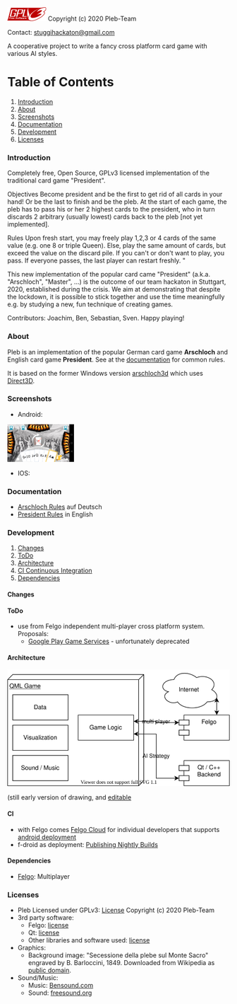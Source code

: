 <img src="docs/licenses/gplv3-88x31.png">
Copyright (c) 2020 Pleb-Team

Contact: stuggihackaton@gmail.com

A cooperative project to write a fancy cross platform card game with various AI styles.

# Table of Contents

1. [Introduction](#introduction)
1. [About](#about)
1. [Screenshots](#screenshots)
1. [Documentation](#documentation)
1. [Development](#development)
1. [Licenses](#licenses)

### Introduction
Completely free, Open Source, GPLv3 licensed implementation of the traditional card game "President".

Objectives
Become president and be the first to get rid of all cards in your hand! Or be the last to finish and be the pleb. At the start of each game, the pleb has to pass his or her 2 highest cards to the president, who in turn discards 2 arbitrary (usually lowest) cards back to the pleb [not yet implemented]. 

Rules
Upon fresh start, you may freely play 1,2,3 or 4 cards of the same value (e.g. one 8 or triple Queen). Else, play the same amount of cards, but exceed the value on the discard pile. If you can't or don't want to play, you pass. If everyone passes, the last player can restart freshly. "

This new implementation of the popular card came "President" (a.k.a. "Arschloch", "Master", ...) is the outcome of our team hackaton in Stuttgart, 2020, established during the crisis. We aim at demonstrating that despite the lockdown, it is possible to stick together and use the time meaningfully e.g. by studying a new, fun technique of creating games.

Contributors: Joachim, Ben, Sebastian, Sven.
Happy playing!

### About
Pleb is an implementation of the popular German card game **Arschloch** and English card game **President**. See at the [documentation](#documentation) for common rules.

It is based on the former Windows version [arschloch3d](https://sourceforge.net/projects/arschloch3d/) which uses [Direct3D](https://en.wikipedia.org/wiki/Direct3D).

### Screenshots
* Android:
<img src="docs/imgs/screenshot_android-1920x1080.png" width="30%">

* IOS:

### Documentation
* [Arschloch Rules](https://de.wikipedia.org/wiki/Arschloch_(Kartenspiel)) auf Deutsch
* [President Rules](https://en.wikipedia.org/wiki/President_(card_game)) in English


### Development
1. [Changes](#changes)
1. [ToDo](#todo)
1. [Architecture](#architecture)
1. [CI Continuous Integration](#CI)
1. [Dependencies](#dependencies)


#### Changes

#### ToDo
* use from Felgo independent multi-player cross platform system. Proposals:
    - [Google Play Game Services](https://developers.google.com/games/services/) - unfortunately deprecated

#### Architecture
![Diagram](docs/PlebArchitecture.svg)

(still early version of drawing, and [editable](https://app.diagrams.net/?mode=github)

#### CI
* with Felgo comes [Felgo Cloud](https://felgo.com/pricing) for individual developers that supports [android deployment](https://felgo.com/doc/felgo-deployment-android/)
* f-droid as deployment: [Publishing Nightly Builds](https://f-droid.org/de/docs/Publishing_Nightly_Builds/)

#### Dependencies
* [Felgo](https://felgo.com/): Multiplayer

### Licenses
* Pleb
    Licensed under GPLv3: [License](LICENSE)
    Copyright (c) 2020 Pleb-Team
* 3rd party software:
   * Felgo: [license](docs/licenses/FelgoLicense.txt)
   * Qt: [license](docs/licenses/Qt_LICENSE)
   * Other libraries and software used: [license](docs/licenses/ThirdPartySoftware_Listing.txt)
* Graphics:
   * Background image: "Secessione della plebe sul Monte Sacro" engraved by B. Barloccini, 1849. Downloaded from Wikipedia as [public domain](https://commons.wikimedia.org/wiki/File:Secessio_plebis.JPG).
* Sound/Music:
   * Music: [Bensound.com](https://www.bensound.com)
   * Sound: [freesound.org](https://www.freesound.org)


